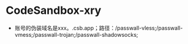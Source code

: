 # CodeSandbox-xry

* 账号的伪装域名是xxx。.csb.app；路径：/passwall-vless;/passwall-vmess;/passwall-trojan;/passwall-shadowsocks;
